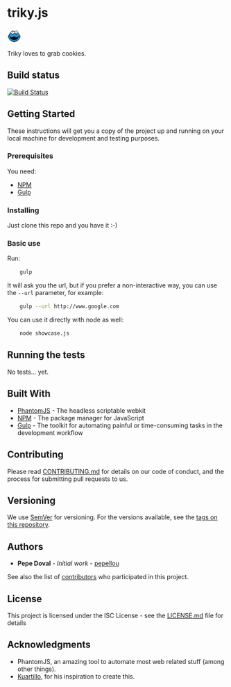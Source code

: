 # triky.js

![Triky](https://raw.githubusercontent.com/NoLegalTech/triky.js/master/img/logo.png)

Triky loves to grab cookies.

## Build status
[![Build Status](https://travis-ci.org/NoLegalTech/triky.js.svg?branch=master)](https://travis-ci.org/NoLegalTech/ammana)

## Getting Started

These instructions will get you a copy of the project up and running on your local machine for development and testing purposes.

### Prerequisites

You need:
* [NPM](https://www.npmjs.com/get-npm)
* [Gulp](https://gulpjs.com/)

### Installing

Just clone this repo and you have it :-)

### Basic use

Run:

```bash
    gulp
```

It will ask you the url, but if you prefer a non-interactive way, you can use the `--url` parameter, for example:

```bash
    gulp --url http://www.google.com
```

You can use it directly with node as well:

```bash
    node showcase.js
```

## Running the tests

No tests... yet.

## Built With

* [PhantomJS](http://phantomjs.org/) - The headless scriptable webkit
* [NPM](https://www.npmjs.com) - The package manager for JavaScript
* [Gulp](https://gulpjs.com/) - The toolkit for automating painful or time-consuming tasks in the development workflow

## Contributing

Please read [CONTRIBUTING.md](CONTRIBUTING.md) for details on our code of conduct, and the process for submitting pull requests to us.

## Versioning

We use [SemVer](http://semver.org/) for versioning. For the versions available, see the [tags on this repository](https://github.com/NoLegalTech/tricky.js/tags). 

## Authors

* **Pepe Doval** - *Initial work* - [pepellou](https://github.com/pepellou)

See also the list of [contributors](https://github.com/NoLegalTech/tricky.js/contributors) who participated in this project.

## License

This project is licensed under the ISC License - see the [LICENSE.md](LICENSE.md) file for details

## Acknowledgments

* PhantomJS, an amazing tool to automate most web related stuff (among other things).
* [Kuartillo](https://github.com/kuartillo), for his inspiration to create this.

